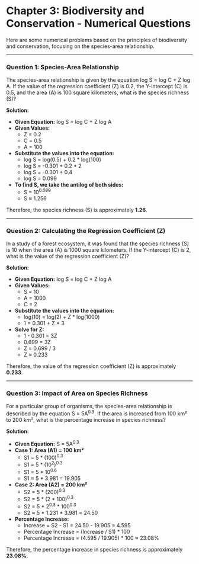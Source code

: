# Chapter 3: Biodiversity and Conservation - Numerical Questions

Here are some numerical problems based on the principles of biodiversity and conservation, focusing on the species-area relationship.

---

### Question 1: Species-Area Relationship

The species-area relationship is given by the equation log S = log C + Z log A. If the value of the regression coefficient (Z) is 0.2, the Y-intercept (C) is 0.5, and the area (A) is 100 square kilometers, what is the species richness (S)?

**Solution:**

*   **Given Equation:** log S = log C + Z log A
*   **Given Values:**
    *   Z = 0.2
    *   C = 0.5
    *   A = 100
*   **Substitute the values into the equation:**
    *   log S = log(0.5) + 0.2 * log(100)
    *   log S = -0.301 + 0.2 * 2
    *   log S = -0.301 + 0.4
    *   log S = 0.099
*   **To find S, we take the antilog of both sides:**
    *   S = 10<sup>0.099</sup>
    *   S ≈ 1.256

Therefore, the species richness (S) is approximately **1.26**.

---

### Question 2: Calculating the Regression Coefficient (Z)

In a study of a forest ecosystem, it was found that the species richness (S) is 10 when the area (A) is 1000 square kilometers. If the Y-intercept (C) is 2, what is the value of the regression coefficient (Z)?

**Solution:**

*   **Given Equation:** log S = log C + Z log A
*   **Given Values:**
    *   S = 10
    *   A = 1000
    *   C = 2
*   **Substitute the values into the equation:**
    *   log(10) = log(2) + Z * log(1000)
    *   1 = 0.301 + Z * 3
*   **Solve for Z:**
    *   1 - 0.301 = 3Z
    *   0.699 = 3Z
    *   Z = 0.699 / 3
    *   Z ≈ 0.233

Therefore, the value of the regression coefficient (Z) is approximately **0.233**.

---

### Question 3: Impact of Area on Species Richness

For a particular group of organisms, the species-area relationship is described by the equation S = 5A<sup>0.3</sup>. If the area is increased from 100 km² to 200 km², what is the percentage increase in species richness?

**Solution:**

*   **Given Equation:** S = 5A<sup>0.3</sup>
*   **Case 1: Area (A1) = 100 km²**
    *   S1 = 5 * (100)<sup>0.3</sup>
    *   S1 = 5 * (10<sup>2</sup>)<sup>0.3</sup>
    *   S1 = 5 * 10<sup>0.6</sup>
    *   S1 ≈ 5 * 3.981 = 19.905
*   **Case 2: Area (A2) = 200 km²**
    *   S2 = 5 * (200)<sup>0.3</sup>
    *   S2 = 5 * (2 * 100)<sup>0.3</sup>
    *   S2 = 5 * 2<sup>0.3</sup> * 100<sup>0.3</sup>
    *   S2 ≈ 5 * 1.231 * 3.981 = 24.50
*   **Percentage Increase:**
    *   Increase = S2 - S1 = 24.50 - 19.905 = 4.595
    *   Percentage Increase = (Increase / S1) * 100
    *   Percentage Increase = (4.595 / 19.905) * 100 ≈ 23.08%

Therefore, the percentage increase in species richness is approximately **23.08%**.
